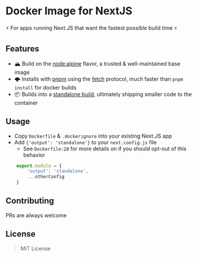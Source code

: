 # Docker Image for NextJS

⚡️ For apps running Next.JS that want the fastest possible build time ⚡️

<script id="asciicast-GTvkmtzB5cppO80S1xva8UuZL" src="https://asciinema.org/a/GTvkmtzB5cppO80S1xva8UuZL.js" async></script>

## Features

- 🏔 Build on the [node:alpine](https://hub.docker.com/_/node) flavor, a trusted & well-maintained base image
- 🌩 Installs with [pnpm](https://pnpm.io/) using the [fetch](https://pnpm.io/cli/fetch) protocol, much faster than `pnpm install` for docker builds
- 📦 Builds into a [standalone build](https://nextjs.org/docs/advanced-features/output-file-tracing), ultimately shipping smaller code to the container

## Usage

- Copy `Dockerfile` & `.dockerignore` into your existing Next.JS app
- Add `{'output': 'standalone'}` to your `next.config.js` file
    - See `Dockerfile:28` for more details on if you should opt-out of this behavior

```js
    export.module = {
        'output': 'standalone',
        ...otherConfig
    }
```


## Contributing

PRs are always welcome

## License

> MIT License
